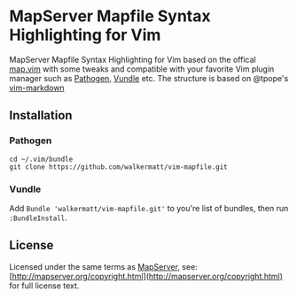 MapServer Mapfile Syntax Highlighting for Vim
=============================================

MapServer Mapfile Syntax Highlighting for Vim based on the offical [map.vim](http://mapserver.org/_static/map.vim) with some tweaks and compatible with your favorite Vim plugin manager such as [Pathogen](https://github.com/tpope/vim-pathogen), [Vundle](https://github.com/gmarik/Vundle.vim) etc. The structure is based on @tpope's [vim-markdown](https://github.com/tpope/vim-markdown)

Installation
------------

### Pathogen

    cd ~/.vim/bundle
    git clone https://github.com/walkermatt/vim-mapfile.git

### Vundle

Add `Bundle 'walkermatt/vim-mapfile.git'` to you're list of bundles, then run `:BundleInstall`.

License
-------

Licensed under the same terms as [MapServer](http://mapserver.org/), see: [http://mapserver.org/copyright.html](http://mapserver.org/copyright.html) for full license text.

